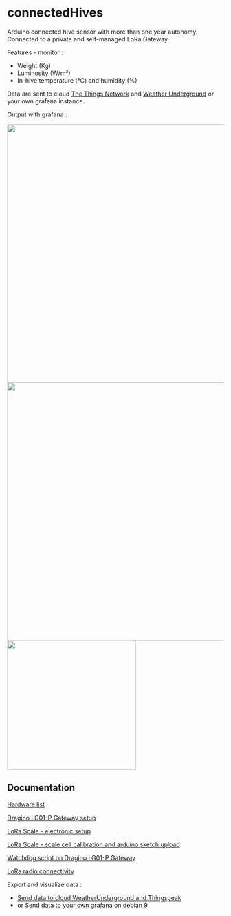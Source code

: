 # connectedHives
Arduino connected hive sensor with more than one year autonomy. Connected to a private and self-managed LoRa Gateway.

Features - monitor :
* Weight (Kg)
* Luminosity (W/m²)
* In-hive temperature (°C) and humidity (%) 

Data are sent to cloud [The Things Network](https://www.thethingsnetwork.org/) and [Weather Underground](https://www.wunderground.com/weather/api) or your own grafana instance.

Output with grafana :

<img src="https://raw.github.com/luigi1809/connectedHives/master/img/capture_grafana.jpg" width="600">

<img src="https://raw.github.com/luigi1809/connectedHives/master/img/scale.jpg" width="600">

<img src="https://raw.github.com/luigi1809/connectedHives/master/img/hive.jpg" width="300">

Documentation
--------------------
[Hardware list](https://github.com/luigi1809/connectedHives/blob/master/doc/hardware_list.md)

[Dragino LG01-P Gateway setup](https://github.com/luigi1809/connectedHives/blob/master/doc/gateway.md)

[LoRa Scale - electronic setup](https://github.com/luigi1809/connectedHives/blob/master/doc/lora_scale.md)

[LoRa Scale - scale cell calibration and arduino sketch upload](https://github.com/luigi1809/connectedHives/blob/master/doc/calibration.md)

[Watchdog script on Dragino LG01-P Gateway](https://github.com/luigi1809/connectedHives/blob/master/doc/watchdog.md)

[LoRa radio connectivity](https://github.com/luigi1809/connectedHives/blob/master/doc/lora.md)

Export and visualize data :

* [Send data to cloud WeatherUnderground and Thingspeak](https://github.com/luigi1809/connectedHives/blob/master/doc/cloud.md)
* or [Send data to your own grafana on debian 9](https://github.com/luigi1809/connectedHives/blob/master/doc/grafana.md)